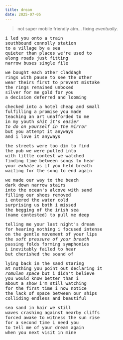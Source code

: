 ```yaml
---
title: dream
date: 2025-07-05
---
```


> not super mobile friendly atm... fixing _eventually_.

<pre>i led you onto a train
southbound connolly station
to a village by a sea
quieter than places we're used to
along roads just fitting
narrow buses single file</pre>

<pre>we bought each other claddagh
rings with pause to see the other
wear theirs first to prevent mistake
the rings remained unboxed
silver for me gold for you
a decision deferred and looming</pre>

<pre>checked into a hotel cheap and small
fulfilling a promise you made
teaching an art unafforded to me
in my youth <i>shit it's easier
to do on yourself in the mirror</i>
but you attempt it anyways
and i love it anyways</pre>

<pre>the streets were too dim to find
the pub we were pulled into
with little contest we watched
finding time between songs to hear
your <i>exhale</i> as if you held breath
waiting for the song to end again</pre>

<pre>we made our way to the beach
dark down narrow stairs
into the ocean's alcove with sand
filling our shoes removed
i entered the water cold
surprising us both i missed
the begging of the irish sea
(name contested) to pull me deep</pre>

<pre>telling me your last night's dream
for hearing nothing i focused intense
on the gentle movement of your lips
the <i>soft pressure of your breath</i>
passing folds forming symphonies
i inevitably failed to hear
but cherished the sound of</pre>

<pre>lying back in the sand staring
at nothing you point out declaring it
<i>romulan space</i> but i didn't believe
you would know better than i
about a show i'm still watching
for the first time i now notice
the lack of space between our ships
colliding endless and beautiful</pre>

<pre>sea sand in hair we still
waves crashing against nearby cliffs
forced awake to witness the sun rise
for a second time i need you
to tell me of your dream again
when you next visit in mine</pre>
